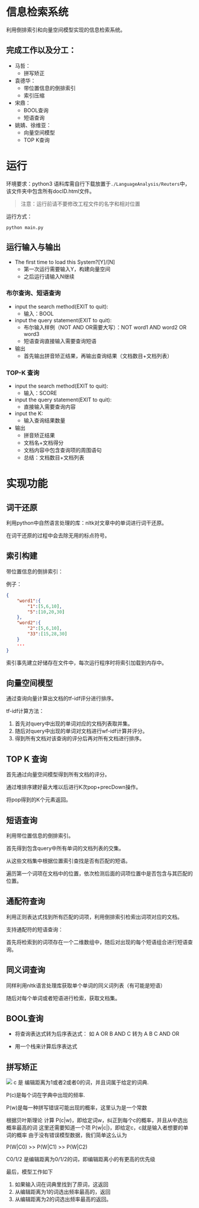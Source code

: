 # 信息检索系统

利用倒排索引和向量空间模型实现的信息检索系统。

## 完成工作以及分工：
- 马哲：
    - 拼写矫正
- 袁德华：
    - 带位置信息的倒排索引
    - 索引压缩
- 宋鼎：
    - BOOL查询
    - 短语查询
- 姚婧、徐维亚：  
    - 向量空间模型
    - TOP K查询

# 运行
环境要求：python3 
语料库需自行下载放置于`./LanguageAnalysis/Reuters`中，该文件夹中包含所有docID.html文件。

> 注意：运行前请不要修改工程文件的名字和相对位置

运行方式：
```commandline
python main.py
```
## 运行输入与输出
- The first time to load this System?[Y]/[N]
    - 第一次运行需要输入Y，构建向量空间
    - 之后运行请输入N继续
### 布尔查询、短语查询
- input the search method(EXIT to quit):
    - 输入：BOOL
- input the query statement(EXIT to quit):
    - 布尔输入样例（NOT AND OR需要大写）：NOT word1 AND word2 OR word3
    - 短语查询直接输入需要查询短语
- 输出
    - 首先输出拼音矫正结果，再输出查询结果（文档数目+文档列表）
### TOP-K 查询
- input the search method(EXIT to quit):
    - 输入：SCORE
- input the query statement(EXIT to quit):
    - 直接输入需要查询内容
- input the K:
    - 输入查询结果数量
- 输出
    - 拼音矫正结果
    - 文档名+文档得分
    - 文档内容中包含查询项的周围语句
    - 总结：文档数目+文档列表

    

# 实现功能
## 词干还原
利用python中自然语言处理的库：nltk对文章中的单词进行词干还原。

在词干还原的过程中会去除无用的标点符号。

## 索引构建
带位置信息的倒排索引：

例子：
```json
{
    "word1":{
        "1":[5,6,10],
        "5":[10,20,30]
    },
    "word2":{
        "2":[5,6,10],
        "33":[15,28,30]
    }
    ···
}
```
索引事先建立好储存在文件中，每次运行程序时将索引加载到内存中。

## 向量空间模型
通过查询向量计算出文档的tf-idf评分进行排序。

tf-idf计算方法：
1. 首先对query中出现的单词对应的文档列表取并集。
2. 随后对query中出现的单词对文档进行wf-idf计算并评分。
3. 得到所有文档对该查询的评分后再对所有文档进行排序。

## TOP K 查询
首先通过向量空间模型得到所有文档的评分。

通过堆排序建好最大堆以后进行K次pop+precDown操作。

将pop得到的K个元素返回。

## 短语查询
利用带位置信息的倒排索引。

首先得到包含query中所有单词的文档列表的交集。

从这些文档集中根据位置索引查找是否有匹配的短语。

遍历第一个词项在文档中的位置，依次检测后面的词项位置中是否包含与其匹配的位置。

## 通配符查询
利用正则表达式找到所有匹配的词项，利用倒排索引检索出词项对应的文档。

支持通配符的短语查询：

首先将检索到的词项存在一个二维数组中，随后对出现的每个短语组合进行短语查询。

## 同义词查询
同样利用nltk语言处理库获取单个单词的同义词列表（有可能是短语）

随后对每个单词或者短语进行检索，获取文档集。

## BOOL查询

- 将查询表达式转为后序表达式：
如 A OR B AND C 转为
     A B C AND OR 

- 用一个栈来计算后序表达式

## 拼写矫正
![](https://raw.githubusercontent.com/TaiyouDong/SearchingSystem/master/img/img1.png)
c 是 编辑距离为1或者2或者0的词，并且词属于给定的词典.

P(c)是每个词在字典中出现的频率.

P(w)是每一种拼写错误可能出现的概率，这里认为是一个常数

根据贝叶斯理论
计算 P(c|w)，即给定词w，纠正到每个c的概率，并且从中选出概率最高的词
这里还需要知道一个项 P(w|c|)，即给定c，c就是输入者想要的单词的概率
由于没有错误模型数据，我们简单这么认为

P(W|C0) >> P(W|C1) >> P(W|C2)

C0/1/2 是编辑距离为0/1/2的词，即编辑距离小的有更高的优先级

最后，模型工作如下
1. 如果输入词在词典里找到了原词，这返回
2. 从编辑距离为1的词选出频率最高的，返回
3. 从编辑距离为2的词选出频率最高的返回。















 
